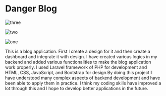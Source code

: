# Danger Blog




![three](https://user-images.githubusercontent.com/62251171/204523616-9599ae84-4644-452f-8973-a81dd860a414.png)


![two](https://user-images.githubusercontent.com/62251171/204523627-31822217-3aa8-4f35-8fc5-6fdb3c7d6fd1.png)


![one](https://user-images.githubusercontent.com/62251171/204523633-2954935a-8199-45d6-b5b9-a024870dd4be.png)


This is a blog application. First I create a design for it and then create a dashboard and integrate it with design. I have created various logics in my backend and added various functionalities to make the blog application work properly. I used Laravel framework of PHP for development and HTML, CSS, JavaScript, and Bootstrap for design.By doing this project I have understood many complex aspects of backend development and have been able to apply them in practice. I think my coding skills have improved a lot through this and I hope to develop better applications in the future.
